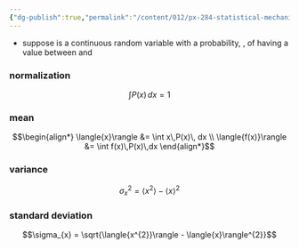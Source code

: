 ```yaml
---
{"dg-publish":true,"permalink":"/content/012/px-284-statistical-mechanics/a-probability/px-284-a2-continuous-probability-distributions/","created":"2024-11-25T10:50:32.000+00:00","updated":"2024-11-26T13:01:16.189+00:00"}
---
```


- suppose  is a continuous random variable with a probability, , of having a value between  and 
### normalization
$$\int P(x)\,dx = 1$$
### mean
$$\begin{align*}
	\langle{x}\rangle &= \int x\,P(x)\, dx \\
	\langle{f(x)}\rangle &= \int f(x)\,P(x)\,dx
\end{align*}$$
### variance
$$\sigma_{x}^{2} = \langle{x^{2}}\rangle - \langle{x}\rangle^{2}$$

### standard deviation
$$\sigma_{x} = \sqrt{\langle{x^{2}}\rangle - \langle{x}\rangle^{2}}$$
